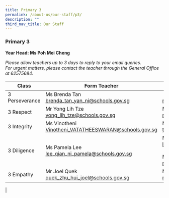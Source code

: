 ```yaml
---
title: Primary 3
permalink: /about-us/our-staff/p3/
description: ""
third_nav_title: Our Staff
---
```

### **Primary 3**
**Year Head: Ms Poh Mei Cheng**

_Please allow teachers up to 3 days to reply to your email queries._   
_For urgent matters, please contact the teacher through the General Office at 62575684._

| Class | Form Teacher | Co-Form Teacher |
|---|---|---|
| 3 Perseverance | Ms Brenda Tan<br> [brenda\_tan\_yan\_ni@schools.gov.sg](mailto:brenda_tan_yan_ni@schools.gov.sg) |  Mr Ngan Min Boon <br> [ngan\_min\_boon@schools.gov.sg](mailto:ngan_min_boon@schools.gov.sg) |
| 3 Respect | Mr Yong Lih Tze <br> [yong\_lih\_tze@schools.gov.sg](mailto:yong_lih_tze@schools.gov.sg) | Ms Manomani D/O Shunmuga Sundaram <br> [manomani\_shunmuga\_sundaram@schools.gov.sg](mailto:manomani_shunmuga_sundaram@schools.gov.sg) |
| 3 Integrity | Ms Vinotheni <br> [Vinotheni_VATATHEESWARAN@schools.gov.sg](mailto:Vinotheni_VATATHEESWARAN@schools.gov.sg) | Mdm Thong Siong Chee <br> [thong_siong_chee@schools.gov.sg](mailto:thong_siong_chee@schools.gov.sg) |
| 3 Diligence | Ms Pamela Lee <br> [lee_qian_ni_pamela@schools.gov.sg](mailto:lee_qian_ni_pamela@schools.gov.sg) | Ms Lian Yiling <br> [lian_yi_ling@schools.gov.sg](mailto:lian_yi_ling@schools.gov.sg) <br><br>Mr Noor Hendra Shahril<br>[noor_hendra_shahril_supaat@schools.gov.sg](mailto:noor_hendra_shahril_supaat@schools.gov.sg) |
| 3 Empathy | Mr Joel Quek<br> [quek_zhu_hui_joel@schools.gov.sg](mailto:quek_zhu_hui_joel@schools.gov.sg) | Mdm Nur Hidayah <br> [nur_hidayah_abdul_rahman@schools.gov.sg](mailto:nur_hidayah_abdul_rahman@schools.gov.sg) |
|